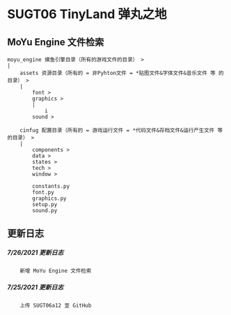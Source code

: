 SUGT06 TinyLand 弹丸之地
=======================

MoYu Engine 文件检索
-------------------
    moyu_engine 摸鱼引擎目录（所有的游戏文件的目录） >
    |
        assets 资源目录（所有的 = 非Pyhton文件 = *贴图文件&字体文件&音乐文件 等 的目录） >
        |
            font >
            graphics >
            |
                i
            sound >
            
        cinfug 配置目录（所有的 = 游戏运行文件 = *代码文件&存档文件&运行产生文件 等 的目录） >
        |
            components >
            data >
            states >
            tech >
            window >
            
            constants.py
            font.py
            graphics.py
            setup.py
            sound.py

更新日志
-------
##### 7/26/2021 更新日志
        新增 MoYu Engine 文件检索

##### 7/25/2021 更新日志
        上传 SUGT06a12 至 GitHub
